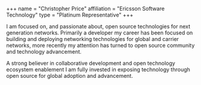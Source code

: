 +++
name = "Christopher Price"
affiliation = "Ericsson Software Technology"
type = "Platinum Representative"
+++

I am focused on, and passionate about, open source technologies for next generation networks.  Primarily a developer my career has been focused on building and deploying networking technologies for global and carrier networks, more recently my attention has turned to open source community and technology advancement. 

A strong believer in collaborative development and open technology ecosystem enablement I am fully invested in exposing technology through open source for global adoption and advancement.
